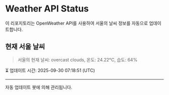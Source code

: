 
# Weather API Status

이 리포지토리는 OpenWeather API를 사용하여 서울의 날씨 정보를 자동으로 업데이트합니다.

## 현재 서울 날씨
> 서울의 현재 날씨: overcast clouds, 온도: 24.22°C, 습도: 64%

⏳ 업데이트 시간: 2025-09-30 07:18:51 (UTC)

---
자동 업데이트 봇에 의해 관리됩니다.
